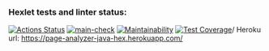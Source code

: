 ### Hexlet tests and linter status:
[![Actions Status](https://github.com/AlekseyNechunaev/java-project-72/workflows/hexlet-check/badge.svg)](https://github.com/AlekseyNechunaev/java-project-72/actions)
[![main-check](https://github.com/AlekseyNechunaev/java-project-72/actions/workflows/main-check.yml/badge.svg)](https://github.com/AlekseyNechunaev/java-project-72/actions/workflows/main-check.yml)
[![Maintainability](https://api.codeclimate.com/v1/badges/df9c1bc4f9d6a741d334/maintainability)](https://codeclimate.com/github/AlekseyNechunaev/java-project-72/maintainability)
[![Test Coverage](https://api.codeclimate.com/v1/badges/df9c1bc4f9d6a741d334/test_coverage)](https://codeclimate.com/github/AlekseyNechunaev/java-project-72/test_coverage)/
Heroku url: https://page-analyzer-java-hex.herokuapp.com/